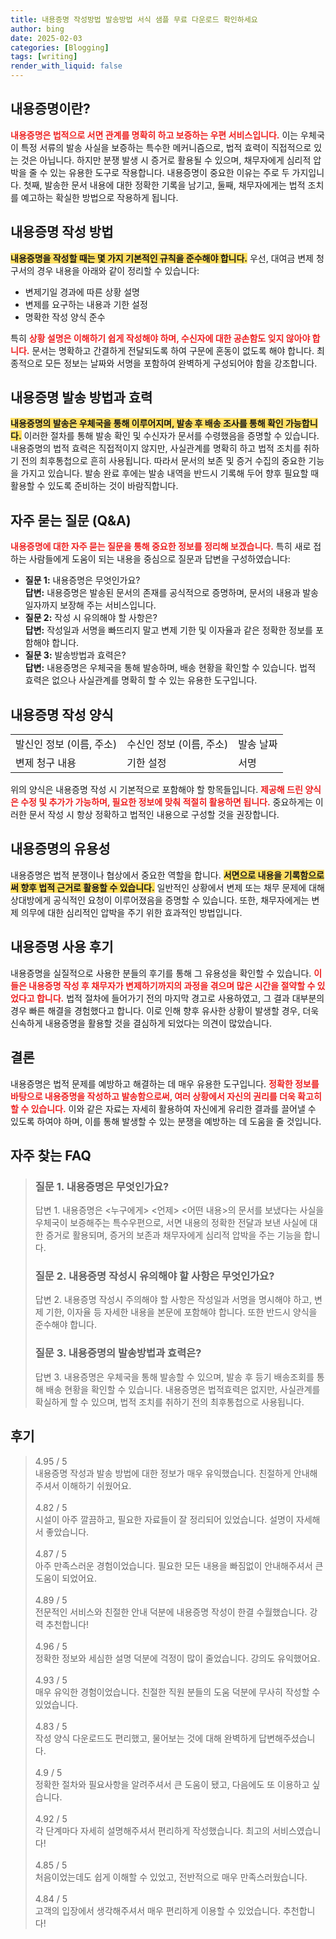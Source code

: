 ```yaml
---
title: 내용증명 작성방법 발송방법 서식 샘플 무료 다운로드 확인하세요
author: bing
date: 2025-02-03
categories: [Blogging]
tags: [writing]
render_with_liquid: false
---
```



<h2 id='내용증명_정의'>내용증명이란?</h2>

<p><b><span style="color: #ee2323;">내용증명은 법적으로 서면 관계를 명확히 하고 보증하는 우편 서비스입니다.</span></b> 이는 우체국이 특정 서류의 발송 사실을 보증하는 특수한 메커니즘으로, 법적 효력이 직접적으로 있는 것은 아닙니다. 하지만 분쟁 발생 시 증거로 활용될 수 있으며, 채무자에게 심리적 압박을 줄 수 있는 유용한 도구로 작용합니다. 내용증명이 중요한 이유는 주로 두 가지입니다. 첫째, 발송한 문서 내용에 대한 정확한 기록을 남기고, 둘째, 채무자에게는 법적 조치를 예고하는 확실한 방법으로 작용하게 됩니다.</p>

<h2 id='내용증명_작성_방법'>내용증명 작성 방법</h2>

<p><b><span style="background-color: #ffe066;">내용증명을 작성할 때는 몇 가지 기본적인 규칙을 준수해야 합니다.</span></b> 우선, 대여금 변제 청구서의 경우 내용을 아래와 같이 정리할 수 있습니다:</p>

<ul>
    <li>변제기일 경과에 따른 상황 설명</li>
    <li>변제를 요구하는 내용과 기한 설정</li>
    <li>명확한 작성 양식 준수</li>
</ul>

<p>특히 <b><span style="color: #ee2323;">상황 설명은 이해하기 쉽게 작성해야 하며, 수신자에 대한 공손함도 잊지 않아야 합니다.</span></b> 문서는 명확하고 간결하게 전달되도록 하여 구문에 혼동이 없도록 해야 합니다. 최종적으로 모든 정보는 날짜와 서명을 포함하여 완벽하게 구성되어야 함을 강조합니다.</p>

<h2 id='내용증명_발송_방법과_효력'>내용증명 발송 방법과 효력</h2>

<p><b><span style="background-color: #ffe066;">내용증명의 발송은 우체국을 통해 이루어지며, 발송 후 배송 조사를 통해 확인 가능합니다.</span></b> 이러한 절차를 통해 발송 확인 및 수신자가 문서를 수령했음을 증명할 수 있습니다. 내용증명의 법적 효력은 직접적이지 않지만, 사실관계를 명확히 하고 법적 조치를 취하기 전의 최후통첩으로 흔히 사용됩니다. 따라서 문서의 보존 및 증거 수집의 중요한 기능을 가지고 있습니다. 발송 완료 후에는 발송 내역을 반드시 기록해 두어 향후 필요할 때 활용할 수 있도록 준비하는 것이 바람직합니다.</p>

<h2 id='자주_묻는_질문'>자주 묻는 질문 (Q&A)</h2>

<p><b><span style="color: #ee2323;">내용증명에 대한 자주 묻는 질문을 통해 중요한 정보를 정리해 보겠습니다.</span></b> 특히 새로 접하는 사람들에게 도움이 되는 내용을 중심으로 질문과 답변을 구성하였습니다:</p>

<ul>
    <li><b>질문 1:</b> 내용증명은 무엇인가요?<br><b>답변:</b> 내용증명은 발송된 문서의 존재를 공식적으로 증명하며, 문서의 내용과 발송 일자까지 보장해 주는 서비스입니다.</li>
    <li><b>질문 2:</b> 작성 시 유의해야 할 사항은?<br><b>답변:</b> 작성일과 서명을 빠뜨리지 말고 변제 기한 및 이자율과 같은 정확한 정보를 포함해야 합니다.</li>
    <li><b>질문 3:</b> 발송방법과 효력은?<br><b>답변:</b> 내용증명은 우체국을 통해 발송하며, 배송 현황을 확인할 수 있습니다. 법적 효력은 없으나 사실관계를 명확히 할 수 있는 유용한 도구입니다.</li>
</ul>

<h2 id='내용증명_작성_양식'>내용증명 작성 양식</h2>

<table>
    <tr>
        <td>발신인 정보 (이름, 주소)</td>
        <td>수신인 정보 (이름, 주소)</td>
        <td>발송 날짜</td>
    </tr>
    <tr>
        <td>변제 청구 내용</td>
        <td>기한 설정</td>
        <td>서명</td>
    </tr>
</table>

<p>위의 양식은 내용증명 작성 시 기본적으로 포함해야 할 항목들입니다. <b><span style="color: #ee2323;">제공해 드린 양식은 수정 및 추가가 가능하며, 필요한 정보에 맞춰 적절히 활용하면 됩니다.</span></b> 중요하게는 이러한 문서 작성 시 항상 정확하고 법적인 내용으로 구성할 것을 권장합니다.</p>

<h2 id='내용증명_유용성'>내용증명의 유용성</h2>

<p>내용증명은 법적 분쟁이나 협상에서 중요한 역할을 합니다. <b><span style="background-color: #ffe066;">서면으로 내용을 기록함으로써 향후 법적 근거로 활용할 수 있습니다.</span></b> 일반적인 상황에서 변제 또는 채무 문제에 대해 상대방에게 공식적인 요청이 이루어졌음을 증명할 수 있습니다. 또한, 채무자에게는 변제 의무에 대한 심리적인 압박을 주기 위한 효과적인 방법입니다.</p>

<h2 id='내용증명_사용_후기'>내용증명 사용 후기</h2>

<p>내용증명을 실질적으로 사용한 분들의 후기를 통해 그 유용성을 확인할 수 있습니다. <b><span style="color: #ee2323;">이들은 내용증명 작성 후 채무자가 변제하기까지의 과정을 겪으며 많은 시간을 절약할 수 있었다고 합니다.</span></b> 법적 절차에 들어가기 전의 마지막 경고로 사용하였고, 그 결과 대부분의 경우 빠른 해결을 경험했다고 합니다. 이로 인해 향후 유사한 상황이 발생할 경우, 더욱 신속하게 내용증명을 활용할 것을 결심하게 되었다는 의견이 많았습니다.</p>

<h2 id='결론'>결론</h2>

<p>내용증명은 법적 문제를 예방하고 해결하는 데 매우 유용한 도구입니다. <b><span style="color: #ee2323;">정확한 정보를 바탕으로 내용증명을 작성하고 발송함으로써, 여러 상황에서 자신의 권리를 더욱 확고히 할 수 있습니다.</span></b> 이와 같은 자료는 자세히 활용하여 자신에게 유리한 결과를 끌어낼 수 있도록 하여야 하며, 이를 통해 발생할 수 있는 분쟁을 예방하는 데 도움을 줄 것입니다.</p>


<h2 id='자주_찾는_FAQ'>자주 찾는 FAQ</h2>
<div itemscope="" itemtype="https://schema.org/FAQPage"> 
<blockquote> 
<div itemscope="" itemprop="mainEntity" itemtype="https://schema.org/Question"> 
<h3 itemprop="name">질문 1. 내용증명은 무엇인가요?</h3> 
<div itemscope="" itemprop="acceptedAnswer" itemtype="https://schema.org/Answer"> 
<span itemprop="text"> 
<p>답변 1. 내용증명은 <누구에게> <언제> <어떤 내용>의 문서를 보냈다는 사실을 우체국이 보증해주는 특수우편으로, 서면 내용의 정확한 전달과 보낸 사실에 대한 증거로 활용되며, 증거의 보존과 채무자에게 심리적 압박을 주는 기능을 합니다.</p> 
</span> 
</div> 
</div> 

<div itemscope="" itemprop="mainEntity" itemtype="https://schema.org/Question"> 
<h3 itemprop="name">질문 2. 내용증명 작성시 유의해야 할 사항은 무엇인가요?</h3> 
<div itemscope="" itemprop="acceptedAnswer" itemtype="https://schema.org/Answer"> 
<span itemprop="text"> 
<p>답변 2. 내용증명 작성시 주의해야 할 사항은 작성일과 서명을 명시해야 하고, 변제 기한, 이자율 등 자세한 내용을 본문에 포함해야 합니다. 또한 반드시 양식을 준수해야 합니다.</p> 
</span> 
</div> 
</div> 

<div itemscope="" itemprop="mainEntity" itemtype="https://schema.org/Question"> 
<h3 itemprop="name">질문 3. 내용증명의 발송방법과 효력은?</h3> 
<div itemscope="" itemprop="acceptedAnswer" itemtype="https://schema.org/Answer"> 
<span itemprop="text"> 
<p>답변 3. 내용증명은 우체국을 통해 발송할 수 있으며, 발송 후 등기 배송조회를 통해 배송 현황을 확인할 수 있습니다. 내용증명은 법적효력은 없지만, 사실관계를 확실하게 할 수 있으며, 법적 조치를 취하기 전의 최후통첩으로 사용됩니다.</p> 
</span> 
</div> 
</div> 
</blockquote> 
</div>
<h2 id='후기'>후기</h2>
<div itemscope itemtype="https://schema.org/Product">
  <blockquote>
  <div itemprop="review" itemscope itemtype="https://schema.org/Review">
      <div itemprop="reviewRating" itemscope itemtype="https://schema.org/Rating"> <span itemprop="ratingValue">4.95</span> / <span itemprop="bestRating">5</span> </div>
      <span itemprop="reviewBody">내용증명 작성과 발송 방법에 대한 정보가 매우 유익했습니다. 친절하게 안내해주셔서 이해하기 쉬웠어요.</span>
  </div>
  <br>
  <div itemprop="review" itemscope itemtype="https://schema.org/Review">
      <div itemprop="reviewRating" itemscope itemtype="https://schema.org/Rating"> <span itemprop="ratingValue">4.82</span> / <span itemprop="bestRating">5</span> </div>
      <span itemprop="reviewBody">시설이 아주 깔끔하고, 필요한 자료들이 잘 정리되어 있었습니다. 설명이 자세해서 좋았습니다.</span>
  </div>
  <br>
  <div itemprop="review" itemscope itemtype="https://schema.org/Review">
      <div itemprop="reviewRating" itemscope itemtype="https://schema.org/Rating"> <span itemprop="ratingValue">4.87</span> / <span itemprop="bestRating">5</span> </div>
      <span itemprop="reviewBody">아주 만족스러운 경험이었습니다. 필요한 모든 내용을 빠짐없이 안내해주셔서 큰 도움이 되었어요.</span>
  </div>
  <br>
  <div itemprop="review" itemscope itemtype="https://schema.org/Review">
      <div itemprop="reviewRating" itemscope itemtype="https://schema.org/Rating"> <span itemprop="ratingValue">4.89</span> / <span itemprop="bestRating">5</span> </div>
      <span itemprop="reviewBody">전문적인 서비스와 친절한 안내 덕분에 내용증명 작성이 한결 수월했습니다. 강력 추천합니다!</span>
  </div>
  <br>
  <div itemprop="review" itemscope itemtype="https://schema.org/Review">
      <div itemprop="reviewRating" itemscope itemtype="https://schema.org/Rating"> <span itemprop="ratingValue">4.96</span> / <span itemprop="bestRating">5</span> </div>
      <span itemprop="reviewBody">정확한 정보와 세심한 설명 덕분에 걱정이 많이 줄었습니다. 강의도 유익했어요.</span>
  </div>
  <br>
  <div itemprop="review" itemscope itemtype="https://schema.org/Review">
      <div itemprop="reviewRating" itemscope itemtype="https://schema.org/Rating"> <span itemprop="ratingValue">4.93</span> / <span itemprop="bestRating">5</span> </div>
      <span itemprop="reviewBody">매우 유익한 경험이었습니다. 친절한 직원 분들의 도움 덕분에 무사히 작성할 수 있었습니다.</span>
  </div>
  <br>
  <div itemprop="review" itemscope itemtype="https://schema.org/Review">
      <div itemprop="reviewRating" itemscope itemtype="https://schema.org/Rating"> <span itemprop="ratingValue">4.83</span> / <span itemprop="bestRating">5</span> </div>
      <span itemprop="reviewBody">작성 양식 다운로드도 편리했고, 물어보는 것에 대해 완벽하게 답변해주셨습니다.</span>
  </div>
  <br>
  <div itemprop="review" itemscope itemtype="https://schema.org/Review">
      <div itemprop="reviewRating" itemscope itemtype="https://schema.org/Rating"> <span itemprop="ratingValue">4.9</span> / <span itemprop="bestRating">5</span> </div>
      <span itemprop="reviewBody">정확한 절차와 필요사항을 알려주셔서 큰 도움이 됐고, 다음에도 또 이용하고 싶습니다.</span>
  </div>
  <br>
  <div itemprop="review" itemscope itemtype="https://schema.org/Review">
      <div itemprop="reviewRating" itemscope itemtype="https://schema.org/Rating"> <span itemprop="ratingValue">4.92</span> / <span itemprop="bestRating">5</span> </div>
      <span itemprop="reviewBody">각 단계마다 자세히 설명해주셔서 편리하게 작성했습니다. 최고의 서비스였습니다!</span>
  </div>
  <br>
  <div itemprop="review" itemscope itemtype="https://schema.org/Review">
      <div itemprop="reviewRating" itemscope itemtype="https://schema.org/Rating"> <span itemprop="ratingValue">4.85</span> / <span itemprop="bestRating">5</span> </div>
      <span itemprop="reviewBody">처음이었는데도 쉽게 이해할 수 있었고, 전반적으로 매우 만족스러웠습니다.</span>
  </div>
  <br>
  <div itemprop="review" itemscope itemtype="https://schema.org/Review">
      <div itemprop="reviewRating" itemscope itemtype="https://schema.org/Rating"> <span itemprop="ratingValue">4.84</span> / <span itemprop="bestRating">5</span> </div>
      <span itemprop="reviewBody">고객의 입장에서 생각해주셔서 매우 편리하게 이용할 수 있었습니다. 추천합니다!</span>
  </div>
  </blockquote>
</div>
